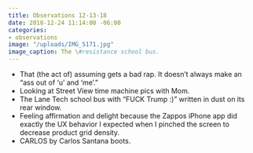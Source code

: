 ```yaml
---
title: Observations 12-13-18
date: 2018-12-24 11:14:00 -06:00
categories:
- observations
image: "/uploads/IMG_5171.jpg"
image_caption: The \#resistance school bus.
---
```


- That (the act of) assuming gets a bad rap. It doesn’t always make an “ass out of ‘u’ and ‘me’.”
- Looking at Street View time machine pics with Mom.
- The Lane Tech school bus with “FUCK Trump :)” written in dust on its rear window.
- Feeling affirmation and delight because the Zappos iPhone app did exactly the UX behavior I expected when I pinched the screen to decrease product grid density.
- CARLOS by Carlos Santana boots.